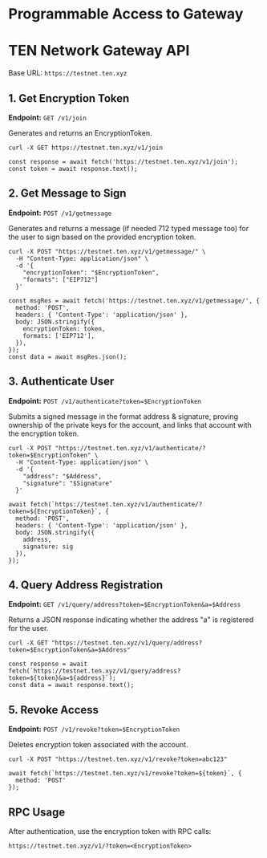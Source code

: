 # Programmable Access to Gateway

# TEN Network Gateway API

Base URL: `https://testnet.ten.xyz`

## 1. Get Encryption Token[​](#1-get-encryption-token "Direct link to 1. Get Encryption Token")

**Endpoint:** `GET /v1/join`

Generates and returns an EncryptionToken.

```
curl -X GET https://testnet.ten.xyz/v1/join
```

```
const response = await fetch('https://testnet.ten.xyz/v1/join');
const token = await response.text();
```

## 2. Get Message to Sign[​](#2-get-message-to-sign "Direct link to 2. Get Message to Sign")

**Endpoint:** `POST /v1/getmessage`

Generates and returns a message (if needed 712 typed message too) for the user to sign based on the provided encryption token.

```
curl -X POST "https://testnet.ten.xyz/v1/getmessage/" \
  -H "Content-Type: application/json" \
  -d '{
    "encryptionToken": "$EncryptionToken",
    "formats": ["EIP712"]
  }'
```

```
const msgRes = await fetch('https://testnet.ten.xyz/v1/getmessage/', {
  method: 'POST',
  headers: { 'Content-Type': 'application/json' },
  body: JSON.stringify({
    encryptionToken: token,
    formats: ['EIP712'],
  }),
});
const data = await msgRes.json();
```

## 3. Authenticate User[​](#3-authenticate-user "Direct link to 3. Authenticate User")

**Endpoint:** `POST /v1/authenticate?token=$EncryptionToken`

Submits a signed message in the format address & signature, proving ownership of the private keys for the account, and links that account with the encryption token.

```
curl -X POST "https://testnet.ten.xyz/v1/authenticate/?token=$EncryptionToken" \
  -H "Content-Type: application/json" \
  -d '{
    "address": "$Address",
    "signature": "$Signature"
  }'
```

```
await fetch(`https://testnet.ten.xyz/v1/authenticate/?token=${EncryptionToken}`, {
  method: 'POST',
  headers: { 'Content-Type': 'application/json' },
  body: JSON.stringify({
    address,
    signature: sig
  }),
});
```

## 4. Query Address Registration[​](#4-query-address-registration "Direct link to 4. Query Address Registration")

**Endpoint:** `GET /v1/query/address?token=$EncryptionToken&a=$Address`

Returns a JSON response indicating whether the address "a" is registered for the user.

```
curl -X GET "https://testnet.ten.xyz/v1/query/address?token=$EncryptionToken&a=$Address"
```

```
const response = await fetch(`https://testnet.ten.xyz/v1/query/address?token=${token}&a=${address}`);
const data = await response.text();
```

## 5. Revoke Access[​](#5-revoke-access "Direct link to 5. Revoke Access")

**Endpoint:** `POST /v1/revoke?token=$EncryptionToken`

Deletes encryption token associated with the account.

```
curl -X POST "https://testnet.ten.xyz/v1/revoke?token=abc123"
```

```
await fetch(`https://testnet.ten.xyz/v1/revoke?token=${token}`, {
  method: 'POST'
});
```

## RPC Usage[​](#rpc-usage "Direct link to RPC Usage")

After authentication, use the encryption token with RPC calls:

```
https://testnet.ten.xyz/v1/?token=<EncryptionToken>
```
